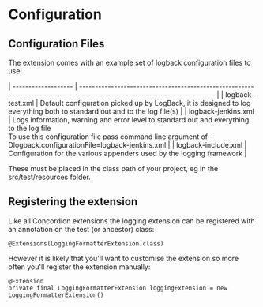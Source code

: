 # Configuration

## Configuration Files

The extension comes with an example set of logback configuration files to use:

| ------------------- | ------------------------------------------------------------------------------------------------------------------------ |
| logback-test.xml    | Default configuration picked up by LogBack, it is designed to log everything both to standard out and to the log file(s) |
| logback-jenkins.xml | Logs information, warning and error level to standard out and everything to the log file <br/> To use this configuration file pass command line argument of -Dlogback.configurationFile=logback-jenkins.xml |
| logback-include.xml | Configuration for the various appenders used by the logging framework |    


These must be placed in the class path of your project, eg in the src/test/resources folder. 

## Registering the extension

Like all Concordion extensions the logging extension can be registered with an annotation on the test (or ancestor) class:

	@Extensions(LoggingFormatterExtension.class)


However it is likely that you'll want to customise the extension so more often you'll register the extension manually: 
 
    @Extension 
    private final LoggingFormatterExtension loggingExtension = new LoggingFormatterExtension()

